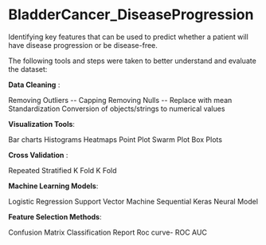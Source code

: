 # BladderCancer_DiseaseProgression
Identifying key features that can be used to predict whether a patient will have disease progression or be disease-free.

The following tools and steps were taken to better understand and evaluate the dataset:

**Data Cleaning** : 

Removing Outliers -- Capping
Removing Nulls -- Replace with mean
Standardization
Conversion of objects/strings to numerical values

**Visualization Tools**:

Bar charts
Histograms
Heatmaps
Point Plot
Swarm Plot
Box Plots

**Cross Validation** :

Repeated Stratified K Fold
K Fold

**Machine Learning Models**:

Logistic Regression
Support Vector Machine
Sequential Keras Neural Model

**Feature Selection Methods**:

Confusion Matrix
Classification Report
Roc curve- ROC AUC
